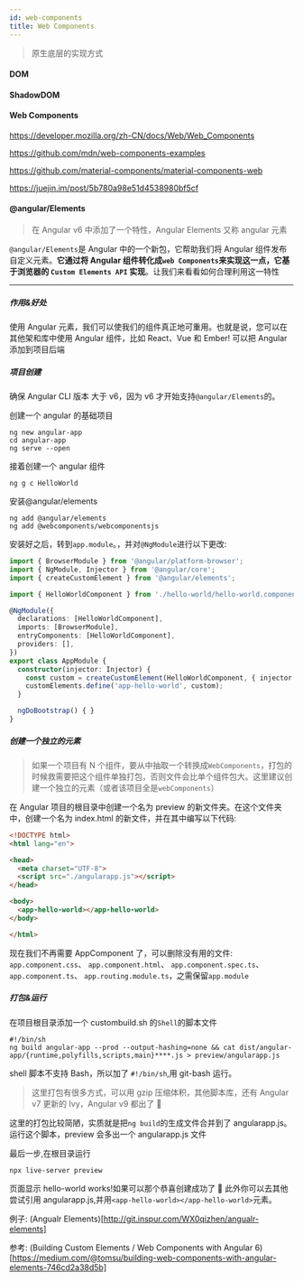 ```yaml
---
id: web-components
title: Web Components
---
```


> 原生底层的实现方式

#### DOM

#### ShadowDOM

#### Web Components

<https://developer.mozilla.org/zh-CN/docs/Web/Web_Components>

<https://github.com/mdn/web-components-examples>

<https://github.com/material-components/material-components-web>

<https://juejin.im/post/5b780a98e51d4538980bf5cf>

#### @angular/Elements

> 在 Angular v6 中添加了一个特性，Angular Elements 又称 angular 元素

`@angular/Elements`是 Angular 中的一个新包，它帮助我们将 Angular 组件发布自定义元素。**它通过将 Angular 组件转化成`web Components`来实现这一点，它基于浏览器的 `Custom Elements API` 实现**。让我们来看看如何合理利用这一特性

---

##### 作用&好处

使用 Angular 元素，我们可以使我们的组件真正地可重用。也就是说，您可以在其他架和库中使用 Angular 组件，比如 React、Vue 和 Ember!
可以把 Angular 添加到项目后端

##### 项目创建

确保 Angular CLI 版本 大于 v6，因为 v6 才开始支持`@angular/Elements`的。

创建一个 angular 的基础项目

```Shell
ng new angular-app
cd angular-app
ng serve --open
```

接着创建一个 angular 组件

```Shell
ng g c HelloWorld
```

安装@angular/elements

```Shell
ng add @angular/elements
ng add @webcomponents/webcomponentsjs
```

安装好之后，转到`app.module`。，并对`@NgModule`进行以下更改:

```TypeScript
import { BrowserModule } from '@angular/platform-browser';
import { NgModule, Injector } from '@angular/core';
import { createCustomElement } from '@angular/elements';

import { HelloWorldComponent } from './hello-world/hello-world.component';

@NgModule({
  declarations: [HelloWorldComponent],
  imports: [BrowserModule],
  entryComponents: [HelloWorldComponent],
  providers: [],
})
export class AppModule {
  constructor(injector: Injector) {
    const custom = createCustomElement(HelloWorldComponent, { injector });
    customElements.define('app-hello-world', custom);
  }

  ngDoBootstrap() { }
}

```

##### 创建一个独立的元素

> 如果一个项目有 N 个组件，要从中抽取一个转换成`WebComponents`，打包的时候救需要把这个组件单独打包，否则文件会比单个组件包大。这里建议创建一个独立的元素（或者该项目全是`webComponents`）

在 Angular 项目的根目录中创建一个名为 preview 的新文件夹。在这个文件夹中，创建一个名为 index.html 的新文件，并在其中编写以下代码:

```HTML
<!DOCTYPE html>
<html lang="en">

<head>
  <meta charset="UTF-8">
  <script src="./angularapp.js"></script>
</head>

<body>
  <app-hello-world></app-hello-world>
</body>

</html>
```

现在我们不再需要 AppComponent 了，可以删除没有用的文件:
`app.component.css`、
`app.component.html`、
`app.component.spec.ts`、
`app.component.ts`、
`app.routing.module.ts`，之需保留`app.module`

##### 打包&运行

在项目根目录添加一个 custombuild.sh 的`Shell`的脚本文件

```Shell
#!/bin/sh
ng build angular-app --prod --output-hashing=none && cat dist/angular-app/{runtime,polyfills,scripts,main}****.js > preview/angularapp.js
```

shell 脚本不支持 Bash，所以加了 `#!/bin/sh`,用 git-bash 运行。

> 这里打包有很多方式，可以用 gzip 压缩体积，其他脚本库，还有 Angular v7 更新的 Ivy，Angular v9 都出了 🚀

这里的打包比较简陋，实质就是把`ng build`的生成文件合并到了 angularapp.js。运行这个脚本，preview 会多出一个 angularapp.js 文件

最后一步,在根目录运行

```Shell
npx live-server preview
```

页面显示 hello-world works!如果可以那个恭喜创建成功了 🎉
此外你可以去其他尝试引用 angularapp.js,并用`<app-hello-world></app-hello-world>`元素。

例子: (Angualr Elements)[http://git.inspur.com/WX0qizhen/angualr-elements]

参考:
(Building Custom Elements / Web Components with Angular 6)[https://medium.com/@tomsu/building-web-components-with-angular-elements-746cd2a38d5b]
